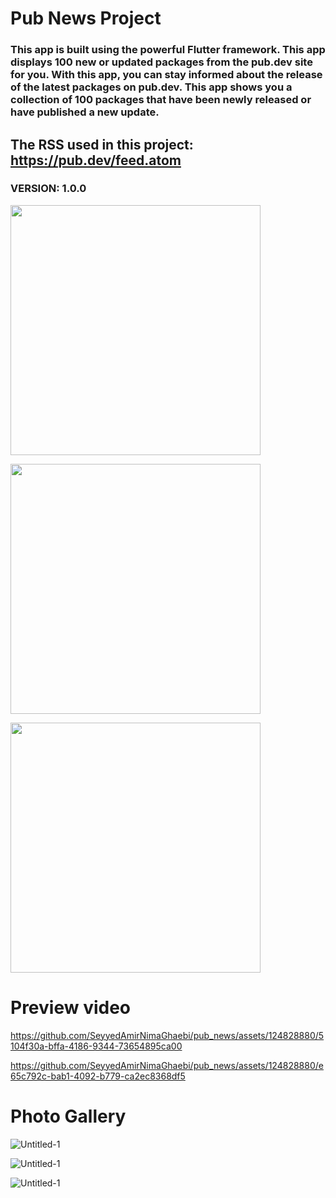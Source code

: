 # Pub News Project

### This app is built using the powerful Flutter framework. This app displays 100 new or updated packages from the pub.dev site for you. With this app, you can stay informed about the release of the latest packages on pub.dev. This app shows you a collection of 100 packages that have been newly released or have published a new update.

## The RSS used in this project:  https://pub.dev/feed.atom

### VERSION: 1.0.0

<div align="left">
   
   <a href="https://github.com/SeyyedAmirNimaGhaebi/pub_news/releases/download/output/app-armeabi-v7a-release.apks"><img src="https://github.com/SeyyedAmirNimaGhaebi/SeyyedAmirNimaGhaebi/blob/main/image/android.png?raw=true" width="400px">
   </a>
  
   <a href="https://github.com/SeyyedAmirNimaGhaebi/pub_news/releases/download/output/pub_news.exe"><img src="https://github.com/SeyyedAmirNimaGhaebi/SeyyedAmirNimaGhaebi/blob/main/image/windows.png?raw=true" width="400px">
   </a>
   
   <a href="https://github.com/SeyyedAmirNimaGhaebi/pub_news/releases/tag/apk"><img src="https://github.com/SeyyedAmirNimaGhaebi/SeyyedAmirNimaGhaebi/blob/main/image/download%20list.png?raw=true" width="400px">
   </a>
</div>


# Preview video


https://github.com/SeyyedAmirNimaGhaebi/pub_news/assets/124828880/5104f30a-bffa-4186-9344-73654895ca00



https://github.com/SeyyedAmirNimaGhaebi/pub_news/assets/124828880/e65c792c-bab1-4092-b779-ca2ec8368df5




# Photo Gallery

![Untitled-1](https://github.com/SeyyedAmirNimaGhaebi/pub_news/assets/124828880/973124f1-b757-47b5-8cde-968f683375d7)

![Untitled-1](https://github.com/SeyyedAmirNimaGhaebi/pub_news/assets/124828880/ea154710-c846-4b18-82e0-81ef6fe3888d)

![Untitled-1](https://github.com/SeyyedAmirNimaGhaebi/pub_news/assets/124828880/04781019-04de-418c-9ab0-cc57cf901ff3)
